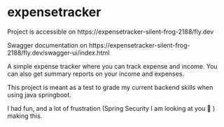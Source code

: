 # expensetracker

Project is accessible on https://expensetracker-silent-frog-2188/fly.dev

Swagger documentation on https://expensetracker-silent-frog-2188/fly.dev/swagger-ui/index.html

A simple expense tracker where you can track expense and income. You can also get summary reports on your income and expenses.

This project is meant as a test to grade my current backend skills when using java springboot. 

I had fun, and a lot of frustration (Spring Security I am looking at you :eyes: ) making this.
